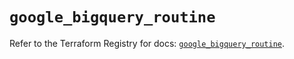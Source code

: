 # `google_bigquery_routine`

Refer to the Terraform Registry for docs: [`google_bigquery_routine`](https://registry.terraform.io/providers/hashicorp/google/6.26.0/docs/resources/bigquery_routine).
